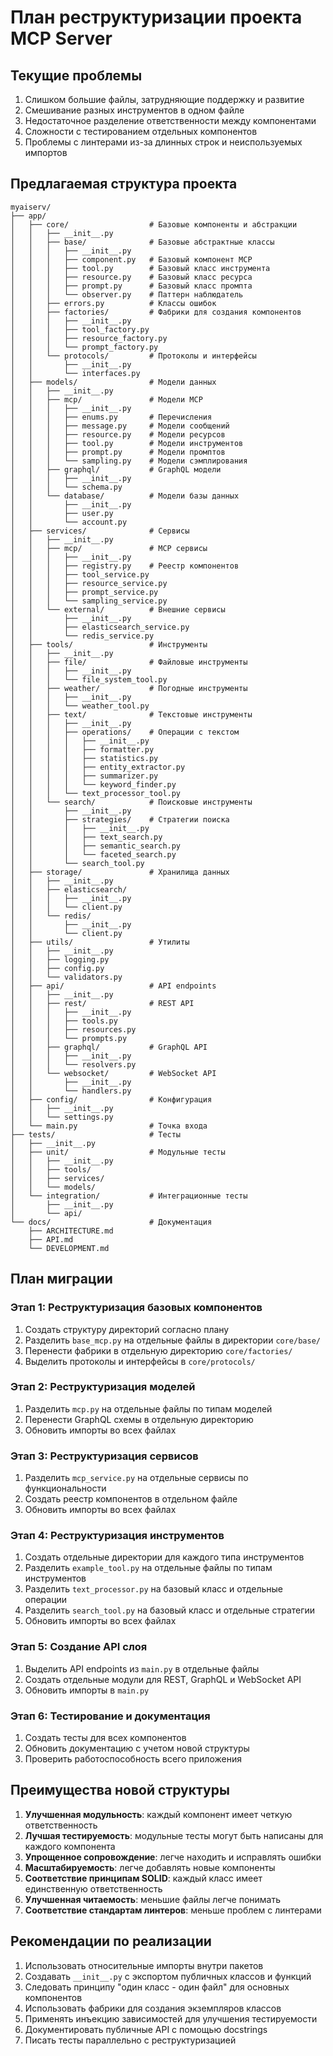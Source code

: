 # План реструктуризации проекта MCP Server

## Текущие проблемы

1. Слишком большие файлы, затрудняющие поддержку и развитие
2. Смешивание разных инструментов в одном файле
3. Недостаточное разделение ответственности между компонентами
4. Сложности с тестированием отдельных компонентов
5. Проблемы с линтерами из-за длинных строк и неиспользуемых импортов

## Предлагаемая структура проекта

```
myaiserv/
├── app/
│   ├── core/                  # Базовые компоненты и абстракции
│   │   ├── __init__.py
│   │   ├── base/              # Базовые абстрактные классы
│   │   │   ├── __init__.py
│   │   │   ├── component.py   # Базовый компонент MCP
│   │   │   ├── tool.py        # Базовый класс инструмента
│   │   │   ├── resource.py    # Базовый класс ресурса
│   │   │   ├── prompt.py      # Базовый класс промпта
│   │   │   └── observer.py    # Паттерн наблюдатель
│   │   ├── errors.py          # Классы ошибок
│   │   ├── factories/         # Фабрики для создания компонентов
│   │   │   ├── __init__.py
│   │   │   ├── tool_factory.py
│   │   │   ├── resource_factory.py
│   │   │   └── prompt_factory.py
│   │   └── protocols/         # Протоколы и интерфейсы
│   │       ├── __init__.py
│   │       └── interfaces.py
│   ├── models/                # Модели данных
│   │   ├── __init__.py
│   │   ├── mcp/               # Модели MCP
│   │   │   ├── __init__.py
│   │   │   ├── enums.py       # Перечисления
│   │   │   ├── message.py     # Модели сообщений
│   │   │   ├── resource.py    # Модели ресурсов
│   │   │   ├── tool.py        # Модели инструментов
│   │   │   ├── prompt.py      # Модели промптов
│   │   │   └── sampling.py    # Модели сэмплирования
│   │   ├── graphql/           # GraphQL модели
│   │   │   ├── __init__.py
│   │   │   └── schema.py
│   │   └── database/          # Модели базы данных
│   │       ├── __init__.py
│   │       ├── user.py
│   │       └── account.py
│   ├── services/              # Сервисы
│   │   ├── __init__.py
│   │   ├── mcp/               # MCP сервисы
│   │   │   ├── __init__.py
│   │   │   ├── registry.py    # Реестр компонентов
│   │   │   ├── tool_service.py
│   │   │   ├── resource_service.py
│   │   │   ├── prompt_service.py
│   │   │   └── sampling_service.py
│   │   └── external/          # Внешние сервисы
│   │       ├── __init__.py
│   │       ├── elasticsearch_service.py
│   │       └── redis_service.py
│   ├── tools/                 # Инструменты
│   │   ├── __init__.py
│   │   ├── file/              # Файловые инструменты
│   │   │   ├── __init__.py
│   │   │   └── file_system_tool.py
│   │   ├── weather/           # Погодные инструменты
│   │   │   ├── __init__.py
│   │   │   └── weather_tool.py
│   │   ├── text/              # Текстовые инструменты
│   │   │   ├── __init__.py
│   │   │   ├── operations/    # Операции с текстом
│   │   │   │   ├── __init__.py
│   │   │   │   ├── formatter.py
│   │   │   │   ├── statistics.py
│   │   │   │   ├── entity_extractor.py
│   │   │   │   ├── summarizer.py
│   │   │   │   └── keyword_finder.py
│   │   │   └── text_processor_tool.py
│   │   └── search/            # Поисковые инструменты
│   │       ├── __init__.py
│   │       ├── strategies/    # Стратегии поиска
│   │       │   ├── __init__.py
│   │       │   ├── text_search.py
│   │       │   ├── semantic_search.py
│   │       │   └── faceted_search.py
│   │       └── search_tool.py
│   ├── storage/               # Хранилища данных
│   │   ├── __init__.py
│   │   ├── elasticsearch/
│   │   │   ├── __init__.py
│   │   │   └── client.py
│   │   └── redis/
│   │       ├── __init__.py
│   │       └── client.py
│   ├── utils/                 # Утилиты
│   │   ├── __init__.py
│   │   ├── logging.py
│   │   ├── config.py
│   │   └── validators.py
│   ├── api/                   # API endpoints
│   │   ├── __init__.py
│   │   ├── rest/              # REST API
│   │   │   ├── __init__.py
│   │   │   ├── tools.py
│   │   │   ├── resources.py
│   │   │   └── prompts.py
│   │   ├── graphql/           # GraphQL API
│   │   │   ├── __init__.py
│   │   │   └── resolvers.py
│   │   └── websocket/         # WebSocket API
│   │       ├── __init__.py
│   │       └── handlers.py
│   ├── config/                # Конфигурация
│   │   ├── __init__.py
│   │   └── settings.py
│   └── main.py                # Точка входа
├── tests/                     # Тесты
│   ├── __init__.py
│   ├── unit/                  # Модульные тесты
│   │   ├── __init__.py
│   │   ├── tools/
│   │   ├── services/
│   │   └── models/
│   └── integration/           # Интеграционные тесты
│       ├── __init__.py
│       └── api/
└── docs/                      # Документация
    ├── ARCHITECTURE.md
    ├── API.md
    └── DEVELOPMENT.md
```

## План миграции

### Этап 1: Реструктуризация базовых компонентов

1. Создать структуру директорий согласно плану
2. Разделить `base_mcp.py` на отдельные файлы в директории `core/base/`
3. Перенести фабрики в отдельную директорию `core/factories/`
4. Выделить протоколы и интерфейсы в `core/protocols/`

### Этап 2: Реструктуризация моделей

1. Разделить `mcp.py` на отдельные файлы по типам моделей
2. Перенести GraphQL схемы в отдельную директорию
3. Обновить импорты во всех файлах

### Этап 3: Реструктуризация сервисов

1. Разделить `mcp_service.py` на отдельные сервисы по функциональности
2. Создать реестр компонентов в отдельном файле
3. Обновить импорты во всех файлах

### Этап 4: Реструктуризация инструментов

1. Создать отдельные директории для каждого типа инструментов
2. Разделить `example_tool.py` на отдельные файлы по типам инструментов
3. Разделить `text_processor.py` на базовый класс и отдельные операции
4. Разделить `search_tool.py` на базовый класс и отдельные стратегии
5. Обновить импорты во всех файлах

### Этап 5: Создание API слоя

1. Выделить API endpoints из `main.py` в отдельные файлы
2. Создать отдельные модули для REST, GraphQL и WebSocket API
3. Обновить импорты в `main.py`

### Этап 6: Тестирование и документация

1. Создать тесты для всех компонентов
2. Обновить документацию с учетом новой структуры
3. Проверить работоспособность всего приложения

## Преимущества новой структуры

1. **Улучшенная модульность**: каждый компонент имеет четкую ответственность
2. **Лучшая тестируемость**: модульные тесты могут быть написаны для каждого компонента
3. **Упрощенное сопровождение**: легче находить и исправлять ошибки
4. **Масштабируемость**: легче добавлять новые компоненты
5. **Соответствие принципам SOLID**: каждый класс имеет единственную ответственность
6. **Улучшенная читаемость**: меньшие файлы легче понимать
7. **Соответствие стандартам линтеров**: меньше проблем с линтерами

## Рекомендации по реализации

1. Использовать относительные импорты внутри пакетов
2. Создавать `__init__.py` с экспортом публичных классов и функций
3. Следовать принципу "один класс - один файл" для основных компонентов
4. Использовать фабрики для создания экземпляров классов
5. Применять инъекцию зависимостей для улучшения тестируемости
6. Документировать публичные API с помощью docstrings
7. Писать тесты параллельно с реструктуризацией
